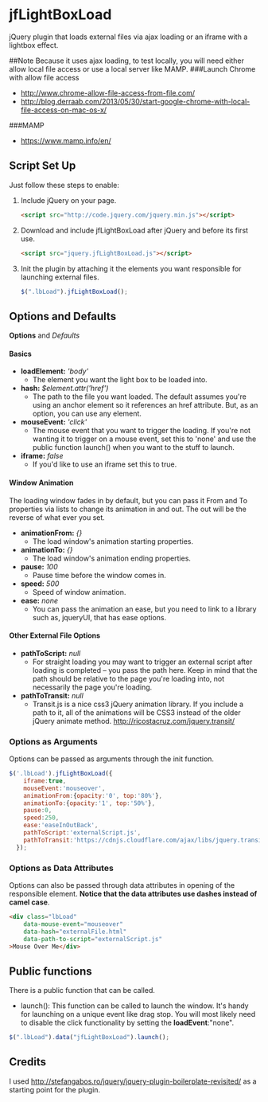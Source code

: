 # jfLightBoxLoad
jQuery plugin that loads external files via ajax loading or an iframe with a lightbox effect. 

##Note
Because it uses ajax loading, to test locally, you will need either allow local file access or use a local server like MAMP.
###Launch Chrome with allow file access
* http://www.chrome-allow-file-access-from-file.com/
* http://blog.derraab.com/2013/05/30/start-google-chrome-with-local-file-access-on-mac-os-x/

###MAMP
* https://www.mamp.info/en/


## Script Set Up
Just follow these steps to enable:

1. Include jQuery on your page.

    ```html
    <script src="http://code.jquery.com/jquery.min.js"></script>
    ```

2. Download and include jfLightBoxLoad after jQuery and before its first use.

    ```html
    <script src="jquery.jfLightBoxLoad.js"></script>
    ```

3. Init the plugin by attaching it the elements you want responsible for launching external files.
    ```js
    $(".lbLoad").jfLightBoxLoad();
    ```

## Options and Defaults
__Options__ and *Defaults*
#### Basics
* __loadElement:__ *'body'*
  * The element you want the light box to be loaded into.
* __hash:__ *$element.attr('href')*
  * The path to the file you want loaded. The default assumes you're using an anchor element so it references an href attribute. But, as an option, you can use any element.  
* __mouseEvent:__ *'click'*
  * The mouse event that you want to trigger the loading. If you're not wanting it to trigger on a mouse event, set this to 'none' and use the public function launch() when you want to the stuff to launch.
* __iframe:__ *false*
	* If you'd like to use an iframe set this to true.

#### Window Animation
The loading window fades in by default, but you can pass it From and To properties via lists to change its animation in and out. The out will be the reverse of what ever you set.
* __animationFrom:__ *{}*
	* The load window's animation starting properties.
* __animationTo:__ *{}*
	* The load window's animation ending properties.
* __pause:__ *100* 
	* Pause time before the window comes in.
* __speed:__ *500*
	* Speed of window animation.
* __ease:__ *none*
	* You can pass the animation an ease, but you need to link to a library such as, jqueryUI, that has ease options.

#### Other External File Options
* __pathToScript:__ *null*
	* For straight loading you may want to trigger an external script after loading is completed – you pass the path here. Keep in mind that the path should be relative to the page you're loading into, not necessarily the page you're loading.
* __pathToTransit:__ *null*
	* Transit.js is a nice css3 jQuery animation library. If you include a path to it, all of the animations will be CSS3 instead of the older jQuery animate method. http://ricostacruz.com/jquery.transit/


### Options as Arguments
Options can be passed as arguments through the init function.
```js
$('.lbLoad').jfLightBoxLoad({
	iframe:true,
	mouseEvent:'mouseover',
	animationFrom:{opacity:'0', top:'80%'},
	animationTo:{opacity:'1', top:'50%'},
	pause:0,
	speed:250,
	ease:'easeInOutBack',
	pathToScript:'externalScript.js',
	pathToTransit:'https://cdnjs.cloudflare.com/ajax/libs/jquery.transit/0.9.12/jquery.transit.min.js',
  });
```
	
### Options as Data Attributes
Options can also be passed through data attributes in opening of the responsible element. __Notice that the data attributes use dashes instead of camel case__.
```html
<div class="lbLoad" 
	data-mouse-event="mouseover" 
	data-hash="externalFile.html"
	data-path-to-script="externalScript.js"
>Mouse Over Me</div>
```

## Public functions
There is a public function that can be called.
* launch(): This function can be called to launch the window. It's handy for launching on a unique event like drag stop. You will most likely need to disable the click functionality by setting the __loadEvent__:"none".

```js
$(".lbLoad").data("jfLightBoxLoad").launch();
```

## Credits
I used http://stefangabos.ro/jquery/jquery-plugin-boilerplate-revisited/ as a starting point for the plugin.


